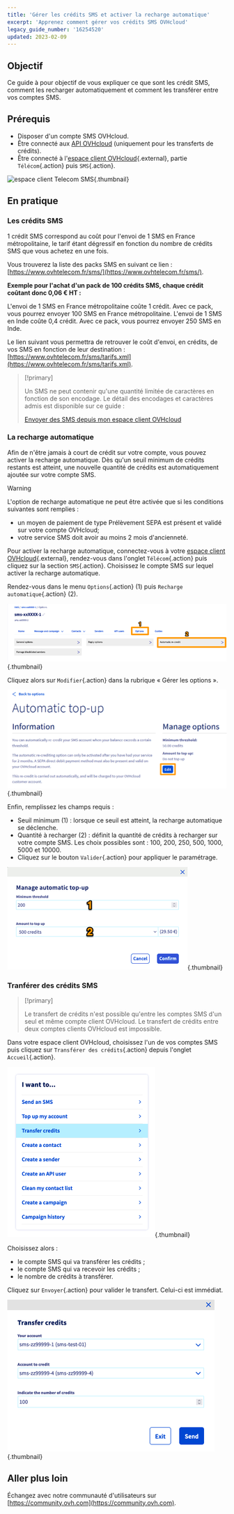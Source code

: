 ```yaml
---
title: 'Gérer les crédits SMS et activer la recharge automatique'
excerpt: 'Apprenez comment gérer vos crédits SMS OVHcloud'
legacy_guide_number: '16254520'
updated: 2023-02-09
---
```



## Objectif

Ce guide à pour objectif de vous expliquer ce que sont les crédit SMS, comment les recharger automatiquement et comment les transférer entre vos comptes SMS.

## Prérequis

- Disposer d'un compte SMS OVHcloud.
- Être connecté aux [API OVHcloud](https://api.ovh.com/) (uniquement pour les transferts de crédits).
- Être connecté à l'[espace client OVHcloud](https://www.ovh.com/auth?onsuccess=https%3A%2F%2Fwww.ovhtelecom.fr%2Fmanager&ovhSubsidiary=fr){.external}, partie `Télécom`{.action} puis `SMS`{.action}.

![espace client Telecom SMS](https://raw.githubusercontent.com/ovh/docs/master/templates/control-panel/product-selection/telecom/tpl-telecom-03-fr-sms.png){.thumbnail}

## En pratique

### Les crédits SMS

1 crédit SMS correspond au coût pour l'envoi de 1 SMS en France métropolitaine, le tarif étant dégressif en fonction du nombre de crédits SMS que vous achetez en une fois. 

Vous trouverez la liste des packs SMS en suivant ce lien : [https://www.ovhtelecom.fr/sms/](https://www.ovhtelecom.fr/sms/).

**Exemple pour l'achat d'un pack de 100 crédits SMS, chaque crédit coûtant donc 0,06 € HT :**

L'envoi de 1 SMS en France métropolitaine coûte 1 crédit. Avec ce pack, vous pourrez envoyer 100 SMS en France métropolitaine.
L'envoi de 1 SMS en Inde coûte 0,4 crédit. Avec ce pack, vous pourrez envoyer 250 SMS en Inde.

Le lien suivant vous permettra de retrouver le coût d'envoi, en crédits, de vos SMS en fonction de leur destination : [https://www.ovhtelecom.fr/sms/tarifs.xml](https://www.ovhtelecom.fr/sms/tarifs.xml).

> [!primary]
>
> Un SMS ne peut contenir qu'une quantité limitée de caractères en fonction de son encodage. Le détail des encodages et caractères admis est disponible sur ce guide :
> 
> [Envoyer des SMS depuis mon espace client OVHcloud](/pages/web_cloud/messaging/sms/envoyer_des_sms_depuis_mon_espace_client#etape-2-composer-votre-sms)
>

### La recharge automatique

Afin de n'être jamais à court de crédit sur votre compte, vous pouvez activer la recharge automatique. Dès qu'un seuil minimum de crédits restants est atteint, une nouvelle quantité de crédits est automatiquement ajoutée sur votre compte SMS.

> [!warning]
>
> L'option de recharge automatique ne peut être activée que si les conditions suivantes sont remplies :
>
> - un moyen de paiement de type Prélèvement SEPA est présent et validé sur votre compte OVHcloud;
> - votre service SMS doit avoir au moins 2 mois d'ancienneté.

Pour activer la recharge automatique, connectez-vous à votre [espace client OVHcloud](https://www.ovh.com/auth/?action=gotomanager&from=https://www.ovh.com/fr/&ovhSubsidiary=fr){.external}, rendez-vous dans l'onglet `Télécom`{.action} puis cliquez sur la section `SMS`{.action}. Choisissez le compte SMS sur lequel activer la recharge automatique.

Rendez-vous dans le menu `Options`{.action} (1) puis `Recharge automatique`{.action} (2).

![credit sms](images/smscredit01.png){.thumbnail}

Cliquez alors sur `Modifier`{.action} dans la rubrique « Gérer les options ».

![credit sms](images/smscredit02.png){.thumbnail}

Enfin, remplissez les champs requis :

* Seuil minimum (1) : lorsque ce seuil est atteint, la recharge automatique se déclenche.
* Quantité à recharger (2) : définit la quantité de crédits à recharger sur votre compte SMS. Les choix possibles sont : 100, 200, 250, 500, 1000, 5000 et 10000.
* Cliquez sur le bouton `Valider`{.action} pour appliquer le paramétrage.

![credit sms](images/smscredit03.png){.thumbnail}

### Tranférer des crédits SMS

> [!primary]
>
> Le transfert de crédits n'est possible qu'entre les comptes SMS d'un seul et même compte client OVHcloud. Le transfert de crédits entre deux comptes clients OVHcloud est impossible.
>

Dans votre espace client OVHcloud, choisissez l'un de vos comptes SMS puis cliquez sur `Transférer des crédits`{.action} depuis l'onglet `Accueil`{.action}.

![transfert de crédits SMS](images/credit-transfer01.png){.thumbnail}

Choisissez alors :

- le compte SMS qui va transférer les crédits ;
- le compte SMS qui va recevoir les crédits ;
- le nombre de crédits à transférer.

Cliquez sur `Envoyer`{.action} pour valider le transfert. Celui-ci est immédiat.

![transfert de crédits SMS](images/credit-transfer02.png){.thumbnail}

## Aller plus loin

Échangez avec notre communauté d'utilisateurs sur [https://community.ovh.com](https://community.ovh.com).
